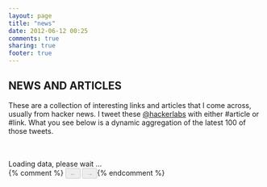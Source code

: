 ```yaml
---
layout: page
title: "news"
date: 2012-06-12 00:25
comments: true
sharing: true
footer: true
---
```


<script src="http://ajax.googleapis.com/ajax/libs/jquery/1.6.1/jquery.min.js" type="text/javascript"></script>
<script type="text/javascript" src="fancybox/jquery.mousewheel-3.0.4.pack.js"></script>
<script type="text/javascript" src="fancybox/jquery.fancybox-1.3.4.pack.js"></script>
<script src="twitter.js"></script>
<script src="jquery.masonry.min.js"></script>
<link rel="stylesheet" type="text/css" href="fancybox/jquery.fancybox-1.3.4.css" media="screen" />
<link rel="stylesheet" type="text/css" href="twitter.css" media="screen" />

<section id="intro">
<hgroup>
<h1>NEWS AND ARTICLES</h1>
<p>These are a collection of interesting links and articles that I come across, usually from hacker news. I tweet these <a href="http://twitter.com/hackerlabs">@hackerlabs</a> with either #article or #link. What you see below is a dynamic aggregation of the latest 100 of those tweets.</p>
</hgroup>

</section>

<br />
<br/>

<div id="paging">
<div id="jstwitter">Loading data, please wait ...</div>
      <div class="controls">
        {% comment %} <button class="prev" type="button" disabled="">&larr;</button>
        <span class="pagenum"></span>
        <button class="next" type="button" disabled="">&rarr;</button>{% endcomment %}
<div style="clear:both"></div>
      </div>
</div>

